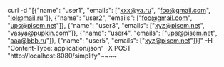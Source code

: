curl -d "[{\"name\": \"user1\", \"emails\": [\"xxx@ya.ru\", \"foo@gmail.com\", \"lol@mail.ru\"]}, {\"name\": \"user2\", \"emails\": [\"foo@gmail.com\", \"ups@pisem.net\"]}, {\"name\": \"user3\", \"emails\": [\"xyz@pisem.net\", \"vasya@pupkin.com\"]}, {\"name\": \"user4\", \"emails\": [\"ups@pisem.net\", \"aaa@bbb.ru\"]}, {\"name\": \"user5\", \"emails\": [\"xyz@pisem.net\"]}]" -H "Content-Type: application/json" -X POST "http://localhost:8080/simplify"~~~~